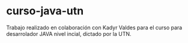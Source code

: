 # curso-java-utn

Trabajo realizado en colaboración con Kadyr Valdes para el curso para desarrolador JAVA nivel incial, dictado por la UTN.
